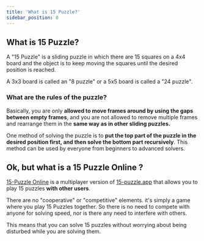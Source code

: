 ```yaml
---
title: 'What is 15 Puzzle?'
sidebar_position: 0
---
```


## What is 15 Puzzle?

A "15 Puzzle" is a sliding puzzle in which there are 15 squares on a 4x4 board and the object is to keep moving the squares until the desired position is reached.

A 3x3 board is called an "8 puzzle" or a 5x5 board is called a "24 puzzle".

### What are the rules of the puzzle?

Basically, you are only **allowed to move frames around by using the gaps between empty frames**, and you are not allowed to remove multiple frames and rearrange them in the **same way as in other sliding puzzles.**

One method of solving the puzzle is to **put the top part of the puzzle in the desired position first, and then solve the bottom part recursively**. This method can be used by everyone from beginners to advanced solvers.

## Ok, but what is a 15 Puzzle Online ?

[15-Puzzle Online](https://multiplayer-15puzzle.github.io/15puzzle-online) is a multiplayer version of [15-puzzle.app](https://15-puzzle.app) that allows you to play 15 puzzles **with other users**.

There are no "cooperative" or "competitive" elements. it's simply a game where you play 15 Puzzles together. So there is no need to compete with anyone for solving speed, nor is there any need to interfere with others.

This means that you can solve 15 puzzles without worrying about being disturbed while you are solving them.
